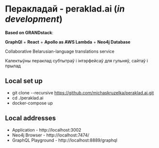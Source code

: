 # Перакладай - peraklad.ai (*in development*)
**Based on GRANDstack**:

**GraphQl** + **React** + **Apollo as AWS Lambda** + **Neo4j Database**

Collaborative Belarusian-language translations service

Калектыўны пераклад субтытраў і інтэрфейсаў для гульняў, сайтаў і прылад

## Local set up
* git clone --recursive https://github.com/michaskruzelka/peraklad.ai.git
* cd ./peraklad.ai
* docker-compose up

## Local addresses
* Application - http://localhost:3002
* Neo4j Browser - http://localhost:7474/
* GraphQL Playground - http://localhost:8889/graphql
